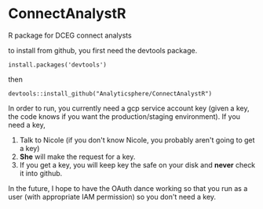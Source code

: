 # ConnectAnalystR
R package for DCEG connect analysts

to install from github, you first need the devtools package.
```
install.packages('devtools')
```
then 
```
devtools::install_github("Analyticsphere/ConnectAnalystR")

```

In order to run, you currently need a gcp service account key (given a key, the code knows if you want the production/staging environment).
If you need a key, 
1. Talk to Nicole (if you don't know Nicole, you probably aren't going to get a key) 
2. **She** will make the request for a key.
3. If you get a key, you will keep key the safe on your disk and **never** check it into github.

In the future, I hope to have the OAuth dance working so that you run as a user (with appropriate IAM permission) so you don't need a key.
